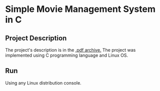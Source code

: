 # Simple Movie Management System in C


## Project Description

The project's description is in the [.pdf archive.](https://github.com/inmind99/MovieManagementSystem/blob/master/description.pdf)
The project was implemented using C programming language and Linux OS. 

## Run
Using any Linux distribution console.
